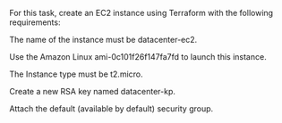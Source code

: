 For this task, create an EC2 instance using Terraform with the following requirements:

The name of the instance must be datacenter-ec2.

Use the Amazon Linux ami-0c101f26f147fa7fd to launch this instance.

The Instance type must be t2.micro.

Create a new RSA key named datacenter-kp.

Attach the default (available by default) security group.